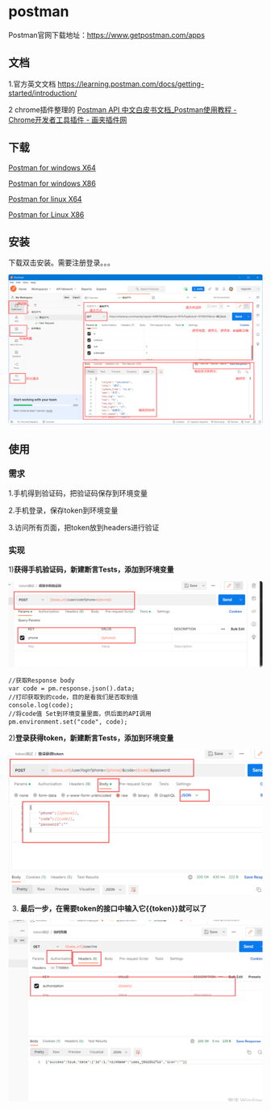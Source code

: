 # postman
Postman官网下载地址：https://www.getpostman.com/apps

## 文档
1.官方英文文档 https://learning.postman.com/docs/getting-started/introduction/  

2 chrome插件整理的 [Postman API 中文白皮书文档_Postman使用教程 - Chrome开发者工具插件 - 画夹插件网](http://chromecj.com/web-development/2017-12/870.html)

## 下载
[Postman for windows X64](https://app.getpostman.com/app/download/win64?_ga=2.201562513.1250696341.1530543681-1582181135.1530543681)

[Postman for windows X86](https://app.getpostman.com/app/download/win32?_ga=2.21151352.2119858274.1527039878-1088353859.1527039878)

[Postman for linux X64](https://app.getpostman.com/app/download/linux64?_ga=2.96050783.2119858274.1527039878-1088353859.1527039878)

[Postman for Linux X86](https://app.getpostman.com/app/download/linux32?_ga=2.96050783.2119858274.1527039878-1088353859.1527039878)

## 安装

下载双击安装。需要注册登录。。。

![](images/bbfdd23a.png)

## 使用

### 需求

1.手机得到验证码，把验证码保存到环境变量

2.手机登录，保存token到环境变量

3.访问所有页面，把token放到headers进行验证

### 实现

1)**获得手机验证码，新建断言Tests，添加到环境变量**

![](images/02e52d47.png)

    
    //获取Response body
    var code = pm.response.json().data;
    //打印获取到的code，目的是看我们是否取到值
    console.log(code);
    //将code值 Set到环境变量里面，供后面的API调用
    pm.environment.set("code", code);
    
 
 

2)**登录获得token，新建断言Tests，添加到环境变量**

![](images/c9d3f26a.png)



3) **最后一步，在需要token的接口中输入它{{token}}就可以了**

![](images/ce97ee04.png)


